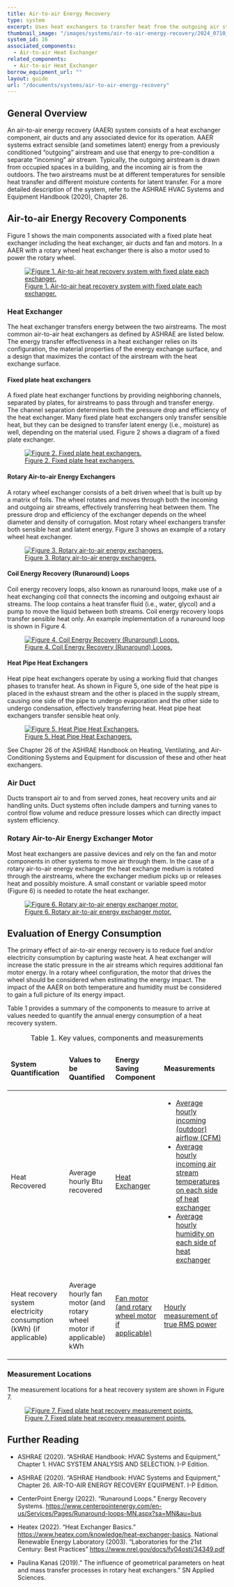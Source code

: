 ```yaml
---
title: Air-to-air Energy Recovery 
type: system
excerpt: Uses heat exchangers to transfer heat from the outgoing air stream (return air) to the incoming air stream (outdoor air).
thumbnail_image: "/images/systems/air-to-air-energy-recovery/2024_0710_AtA energy recovery system_thumbnail_RESIZED.jpg"
system_id: 16
associated_components:
  - Air-to-air Heat Exchanger
related_components:
  - Air-to-air Heat Exchanger
borrow_equipment_url: ""
layout: guide
url: "/documents/systems/air-to-air-energy-recovery"
---
```


## General Overview 

An air-to-air energy recovery (AAER) system consists of a heat exchanger component, air ducts and any associated device for its operation. AAER systems extract sensible (and sometimes latent) energy from a previously conditioned “outgoing” airstream and use that energy to pre-condition a separate “incoming” air stream. Typically, the outgoing airstream is drawn from occupied spaces in a building, and the incoming air is from the outdoors.  The two airstreams must be at different temperatures for sensible heat transfer and different moisture contents for latent transfer. For a more detailed description of the system, refer to the ASHRAE HVAC Systems and Equipment Handbook (2020), Chapter 26.

## Air-to-air Energy Recovery Components

Figure 1 shows the main components associated with a fixed plate heat exchanger including the heat exchanger, air ducts and fan and motors. In a AAER with a rotary wheel heat exchanger there is also a motor used to power the rotary wheel.

<a href="/images/systems/air-to-air-energy-recovery/Air-to-air Recovery System Figure 1.png">
    <figure class="figure">
        <img src="/images/systems/air-to-air-energy-recovery/Air-to-air Recovery System Figure 1.png" class="figure-img img-fluid rounded" alt="Figure 1. Air-to-air heat recovery system with fixed plate each exchanger.">
        <figcaption class="figure-caption text-left">Figure 1. Air-to-air heat recovery system with fixed plate each exchanger.</figcaption>
    </figure>
</a>

### Heat Exchanger

The heat exchanger transfers energy between the two airstreams.  The most common air-to-air heat exchangers as defined by ASHRAE are listed below. The energy transfer effectiveness in a heat exchanger relies on its configuration, the material properties of the energy exchange surface, and a design that maximizes the contact of the airstream with the heat exchange surface. 

#### Fixed plate heat exchangers

A fixed plate heat exchanger functions by providing neighboring channels, separated by plates, for airstreams to pass through and transfer energy. The channel separation determines both the pressure drop and efficiency of the heat exchanger. Many fixed plate heat exchangers only transfer sensible heat, but they can be designed to transfer latent energy (i.e., moisture) as well, depending on the material used. Figure 2 shows a diagram of a fixed plate exchanger.

<a href="/images/systems/air-to-air-energy-recovery/Air-to-air Recovery System Figure 2.png">
    <figure class="figure">
        <img src="/images/systems/air-to-air-energy-recovery/Air-to-air Recovery System Figure 2.png" class="figure-img img-fluid rounded" alt="Figure 2. Fixed plate heat exchangers.">
        <figcaption class="figure-caption text-left">Figure 2. Fixed plate heat exchangers.</figcaption>
    </figure>
</a>

#### Rotary Air-to-air Energy Exchangers

A rotary wheel exchanger consists of a belt driven wheel that is built up by a matrix of foils. The wheel rotates and moves through both the incoming and outgoing air streams, effectively transferring heat between them. The pressure drop and efficiency of the exchanger depends on the wheel diameter and density of corrugation. Most rotary wheel exchangers transfer both sensible heat and latent energy. Figure 3 shows an example of a rotary wheel heat exchanger.

<a href="/images/systems/air-to-air-energy-recovery/Air-to-air Recovery System Figure 3.png">
    <figure class="figure">
        <img src="/images/systems/air-to-air-energy-recovery/Air-to-air Recovery System Figure 3.png" class="figure-img img-fluid rounded" alt="Figure 3. Rotary air-to-air energy exchangers.">
        <figcaption class="figure-caption text-left">Figure 3. Rotary air-to-air energy exchangers.</figcaption>
    </figure>
</a>

#### Coil Energy Recovery (Runaround) Loops

Coil energy recovery loops, also known as runaround loops, make use of a heat exchanging coil that connects the incoming and outgoing exhaust air streams. The loop contains a heat transfer fluid (i.e., water, glycol) and a pump to move the liquid between both streams. Coil energy recovery loops transfer sensible heat only. An example implementation of a runaround loop is shown in Figure 4.

<a href="/images/systems/air-to-air-energy-recovery/Air-to-air Recovery System Figure 4.png">
    <figure class="figure">
        <img src="/images/systems/air-to-air-energy-recovery/Air-to-air Recovery System Figure 4.png" class="figure-img img-fluid rounded" alt="Figure 4. Coil Energy Recovery (Runaround) Loops.">
        <figcaption class="figure-caption text-left">Figure 4. Coil Energy Recovery (Runaround) Loops.</figcaption>
    </figure>
</a>

#### Heat Pipe Heat Exchangers

Heat pipe heat exchangers operate by using a working fluid that changes phases to transfer heat. As shown in Figure 5, one side of the heat pipe is placed in the exhaust stream and the other is placed in the supply stream, causing one side of the pipe to undergo evaporation and the other side to undergo condensation, effectively transferring heat. Heat pipe heat exchangers transfer sensible heat only. 

<!-- Image below is temporary image for figure 5 -->
<a href="/images/systems/air-to-air-energy-recovery/Air-to-air Recovery System Figure 4.png">
    <figure class="figure">
        <img src="/images/systems/air-to-air-energy-recovery/Air-to-air Recovery System Figure 4.png" class="figure-img img-fluid rounded" alt="Figure 5. Heat Pipe Heat Exchangers.">
        <figcaption class="figure-caption text-left">Figure 5. Heat Pipe Heat Exchangers.</figcaption>
    </figure>
</a>

See Chapter 26 of the ASHRAE Handbook on Heating, Ventilating, and Air-Conditioning Systems and Equipment for discussion of these and other heat exchangers. 

### Air Duct 

Ducts transport air to and from served zones, heat recovery units and air handling units. Duct systems often include dampers and turning vanes to control flow volume and reduce pressure losses which can directly impact system efficiency. 

### Rotary Air-to-Air Energy Exchanger Motor 

Most heat exchangers are passive devices and rely on the fan and motor components in other systems to move air through them. In the case of a rotary air-to-air energy exchanger the heat exchange medium is rotated through the airstreams, where the exchanger medium picks up or releases heat and possibly moisture. A small constant or variable speed motor (Figure 6) is needed to rotate the heat exchanger.

<a href="/images/systems/air-to-air-energy-recovery/Air-to-air Recovery System Figure 6.png">
    <figure class="figure">
        <img src="/images/systems/air-to-air-energy-recovery/Air-to-air Recovery System Figure 6.png" class="figure-img img-fluid rounded" alt="Figure 6. Rotary air-to-air energy exchanger motor.">
        <figcaption class="figure-caption text-left">Figure 6. Rotary air-to-air energy exchanger motor.</figcaption>
    </figure>
</a>

## Evaluation of Energy Consumption

The primary effect of air-to-air energy recovery is to reduce fuel and/or electricity consumption by capturing waste heat. A heat exchanger will increase the static pressure in the air streams which requires additional fan motor energy. In a rotary wheel configuration, the motor that drives the wheel should be considered when estimating the energy impact. The impact of the AAER on both temperature and humidity must be considered to gain a full picture of its energy impact. 

Table 1 provides a summary of the components to measure to arrive at values needed to quantify the annual energy consumption of a heat recovery system.  

<table>
    <caption>Table 1. Key values, components and measurements</caption>
    <thead>
        <tr>
            <td>
                <p><strong>System Quantification</strong></p>
            </td>
            <td>
                <p><strong>Values to be Quantified</strong></p>
            </td>
            <td>
                <p><strong>Energy Saving Component</strong></p>
            </td>
            <td>
                <p><strong>Measurements</strong></p>
            </td>
        </tr>
    </thead>
    <tbody>
        <tr>
            <td>
                <p>Heat Recovered</p>
            </td>
            <td>
                <p>Average hourly Btu recovered</p>
            </td>
            <td>
                <p><a href="/documents/components/air-to-air-heat-exchanger">Heat Exchanger</a></p>
            </td>
            <td>
                <ul>
                    <li><a href=>Average hourly incoming (outdoor) airflow (CFM)</a></li> 
                    <li><a href="/documents/measurement-technique/system-air-temperature">Average hourly incoming air stream temperatures on each side of heat exchanger</a></li>
                    <li><a href="/documents/measurement-technique/relative-humidity">Average hourly humidity on each side of heat exchanger</a></li>
                </ul>
            </td>
        </tr>
        <tr>
            <td>
                <p>Heat recovery system electricity consumption (kWh) (if applicable)</p>
            </td>
            <td>
                <p>Average hourly fan motor (and rotary wheel motor if applicable) kWh</p>
            </td>
            <td>
                <p><a href="/documents/components/variable-speed-variable-volume-fan-and-motor">Fan motor (and rotary wheel motor if applicable)</a></p>
            </td>
            <td>
                <p><a href="/documents/measurement-technique/true-rms-power">Hourly measurement of true RMS power</a></p>
            </td>
        </tr>
    </tbody>
</table>

### Measurement Locations

The measurement locations for a heat recovery system are shown in Figure 7. 

<a href="/images/systems/air-to-air-energy-recovery/Air-to-air Recovery System Figure 7.png">
    <figure class="figure">
        <img src="/images/systems/air-to-air-energy-recovery/Air-to-air Recovery System Figure 7.png" class="figure-img img-fluid rounded" alt="Figure 7. Fixed plate heat recovery measurement points.">
        <figcaption class="figure-caption text-left">Figure 7. Fixed plate heat recovery measurement points.</figcaption>
    </figure>
</a>

## Further Reading 

- ASHRAE (2020). “ASHRAE Handbook: HVAC Systems and Equipment,” Chapter 1. HVAC SYSTEM ANALYSIS AND SELECTION. I-P Edition.  

- ASHRAE (2020). “ASHRAE Handbook: HVAC Systems and Equipment,” Chapter 26. AIR-TO-AIR ENERGY RECOVERY EQUIPMENT. I-P Edition.  

- CenterPoint Energy (2022). “Runaround Loops.” Energy Recovery Systems. https://www.centerpointenergy.com/en-us/Services/Pages/Runaround-loops-MN.aspx?sa=MN&au=bus 

- Heatex (2022). “Heat Exchanger Basics.” https://www.heatex.com/knowledge/heat-exchanger-basics. 
National Renewable Energy Laboratory (2003). “Laboratories for the 21st Century: Best Practices” https://www.nrel.gov/docs/fy04osti/34349.pdf 

- Paulina Kanaś (2019).” The influence of geometrical parameters on heat and mass transfer processes in rotary heat exchangers.” SN Applied Sciences. 
